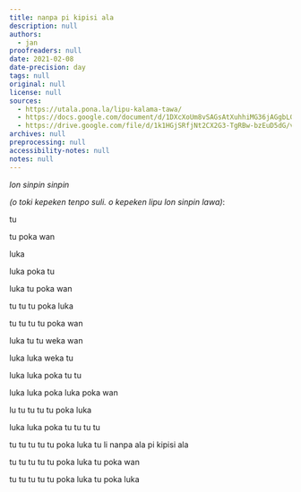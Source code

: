 ```yaml
---
title: nanpa pi kipisi ala
description: null
authors:
  - jan
proofreaders: null
date: 2021-02-08
date-precision: day
tags: null
original: null
license: null
sources:
  - https://utala.pona.la/lipu-kalama-tawa/
  - https://docs.google.com/document/d/1DXcXoUm8vSAGsAtXuhhiMG36jAGgbLGXG6h4b9QrcrY/edit
  - https://drive.google.com/file/d/1k1HGjSRfjNt2CX2G3-TgRBw-bzEuD5dG/view?usp=sharing
archives: null
preprocessing: null
accessibility-notes: null
notes: null
---
```


*lon sinpin sinpin*

*(o toki kepeken tenpo suli. o kepeken lipu lon sinpin lawa)*:

tu

tu poka wan

luka

luka poka tu

luka tu poka wan

tu tu tu poka luka

tu tu tu tu poka wan

luka tu tu weka wan

luka luka weka tu

luka luka poka tu tu

luka luka poka luka poka wan

lu tu tu tu tu poka luka

luka luka poka tu tu tu tu

tu tu tu tu tu poka luka tu li nanpa ala pi kipisi ala

tu tu tu tu tu poka luka tu poka wan

tu tu tu tu tu poka luka tu poka luka
